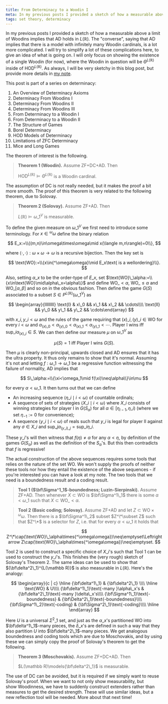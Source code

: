 ```yaml
---
title: From Determinacy to a Woodin I
meta: In my previous posts I provided a sketch of how a measurable above a limit of Woodins implies that AD holds in L(R). The "converse", saying that AD implies that there is a model with infinitely many Woodin cardinals, is a lot more complicated. I will try to simplify a lot of these complications here, to give an idea of what is going on. I will only focus on showing the existence of a single Woodin (for now), where the Woodin in question will be Theta^L(R) inside of HOD^L(R). As always, I will be very sketchy in this blog post, but provide more details in my note.
tags: set theory, determinacy
---
```


In my previous posts I provided a sketch of how a measurable above a limit of Woodins
implies that $\textsf{AD}$ holds in $L(\mathbb R)$. The "converse", saying that
$\textsf{AD}$ implies that there is a model with infinitely many Woodin cardinals, is a
lot more complicated. I will try to simplify a lot of these complications here, to give
an idea of what is going on. I will only focus on showing the existence of a single
Woodin (for now), where the Woodin in question will be $\Theta^{L(\mathbb R)}$ inside
of $\text{HOD}^{L(\mathbb R)}$. As always, I will be very sketchy in this blog post,
but provide more details in [my note](/adtowoodins.pdf).

This post is part of a series on determinacy:

1. <router-link to="/posts/2017-01-11-an-overview-of-determinacy-axioms">An Overview of
   Determinacy Axioms</router-link>
2. <router-link to="/posts/2017-01-25-determinacy-from-woodins-i">Determinacy From
   Woodins I</router-link>
3. <router-link to="/posts/2017-02-08-determinacy-from-woodins-ii">Determinacy From
   Woodins II</router-link>
4. <router-link to="/posts/2017-02-22-determinacy-from-woodins-iii">Determinacy From
   Woodins III</router-link>
5. From Determinacy to a Woodin I
6. <router-link to="/posts/2017-05-10-from-determinacy-to-a-woodin-ii">From Determinacy
   to a Woodin II</router-link>
7. <router-link to="/posts/2017-05-24-the-structure-of-games">The Structure of
   Games</router-link>
8. <router-link to="/posts/2017-06-07-borel-determinacy">Borel
   Determinacy</router-link>
9. <router-link to="/posts/2017-06-21-hod-models-of-determinacy">HOD Models of
   Determinacy</router-link>
10. <router-link to="/posts/2017-07-14-limitations-of-zfc-determinacy">Limitations of
    ZFC Determinacy</router-link>
11. <router-link to="/posts/2018-08-02-mice-and-long-games">Mice and Long
    Games</router-link>

The theorem of interest is the following.

> **Theorem 1 (Woodin).** Assume $\textsf{ZF+DC+AD}$. Then
>
> $\text{HOD}^{L(\mathbb R)}\models\Theta^{L(\mathbb R)}$ is a Woodin cardinal.

The assumption of $\textsf{DC}$ is not really needed, but it makes the proof a bit more
smooth. The proof of this theorem is very related to the following theorem, due to
Solovay.

> **Theorem 2 (Solovay).** Assume $\textsf{ZF+AD}$. Then
>
> $L(\mathbb R)\models\omega\_1^V$ is measurable.

To define the given measure on $\omega\_1^V$ we first need to introduce some
terminology. For $x\in{^\omega\omega}$ define the binary relation

$$ E_x:=\\{(m,n)\in\omega\times\omega\mid x(\langle m,n\rangle)=0\\}, $$

where $\langle\cdot,\cdot\rangle:\omega\times\omega\to\omega$ is a recursive bijection.
Then the key set is

$$ \text{WO}:=\\{x\in{^\omega\omega}\mid E_x\text{ is a wellordering}\\}. $$

Also, setting $\alpha\_x$ to be the order-type of $E\_x$, set
$\text{WO}\_\alpha:=\\{x\in\text{WO}\mid\alpha\_x=\alpha\\}$ and define
$\text{WO}\_{<\alpha}$, $\text{WO}\_{\leq\alpha}$ and $\text{WO}\_{[\alpha,\beta]}$ and
so on in the obvious fashion. Then define the game $G(S)$ associated to a subset
$S\in P^{L(\mathbb R)}(\omega\_1^V)$ as

$$
\begin{array}{lllllllll}
\text{I} & x\_0 && x\_1 && x\_2 && \cdots\\\\
\text{II} && y\_0 && y\_1 && y\_2 && \cdots\end{array}
$$

with $x\_i,y\_i<\omega$ and the rules of the game requiring that
$(x)\_i,(y)\_i\in\text{WO}$ for every $i<\omega$ and
$\alpha_{(x)\_0}<\alpha_{(y)\_0}<\alpha_{(x)\_1}<\alpha_{(y)\_1}<\cdots$. Player I wins
iff $\text{sup}\_i\alpha_{(x)\_i}\in S$. We can then define our measure $\mu$ on
$\omega\_1^V$ as

$$ \mu(S)=1\text{ iff Player I wins }G(S). $$

Then $\mu$ is clearly non-principal, upwards closed and $\textsf{AD}$ ensures that it
has the ultra property. It thus only remains to show that it's normal. Assuming it's
not and letting $f:\omega\_1\to\omega\_1$ be a regressive function witnessing the failure
of normality, $\textsf{AD}$ implies that

$$ S\_\alpha:=\\{\xi<\omega_1\mid f(\xi)\neq\alpha\\}\in\mu $$

for every $\alpha<\omega\_1$. It then turns out that we can define

- An increasing sequence $\langle\eta\_i\mid i<\omega\rangle$ of countable ordinals;
- A sequence of sets of strategies $\langle X\_i\mid i<\omega\rangle$ where $X\_i$
  consists of winning strategies for player I in $G(S_\alpha)$ for all
  $\alpha\in[\eta_{i-1},\eta\_i)$ (where we set $\eta_{-1}:=0$ for convenience);
- A sequence $\langle y\_i\mid i<\omega\rangle$ of reals such that $y\_i$ is legal for
  player II against any $\sigma\in X\_i$ and
  $\text{sup}\_j\alpha_{(y\_i)\_j}=\text{sup}\_i\eta\_i$.

These $y\_i$'s will then witness that $f(\eta)\neq\alpha$ for any $\alpha<\eta$, by
definition of the games $G(S_\alpha)$ as well as the definition of the $S_\alpha$'s.
But this then contradicts that $f$ is regressive!

The actual construction of the above sequences requires some tools that relies on the
nature of the set $\text{WO}$. We won't supply the proofs of neither these tools nor
how they entail the existence of the above sequences - if you're interested you can
have a look at my note. The two tools that we need is a boundedness result and a coding
result.

> **Tool 1 ($\bf\Sigma^1_1$-boundedness; Luzin-Sierpinski).** Assume $\textsf{ZF+AD}$.
> Then whenever $X\subset\text{WO}$ is $\bf\Sigma^1\_1$ there is some
> $\alpha<\omega\_1$ such that $X\subset\text{WO}\_{<\alpha}$.

> **Tool 2 (Basic coding; Solovay).** Assume $\textsf{ZF+AD}$ and let
> $Z\subset\text{WO}\times{^\omega\omega}$. Then there is a $\bf\Sigma^1\_2$ subset
> $Z^\*\subset Z$ such that $Z^\*$ is a selector for $Z$, i.e. that for every
> $\alpha<\omega\_1$ it holds that

$$
Z^\*\cap(\text{WO}\_\alpha\times{^\omega\omega})\neq\emptyset\Leftrightarrow
Z\cap(\text{WO}\_\alpha\times{^\omega\omega})\neq\emptyset.
$$

Tool 2 is used to construct a specific choice of $X\_i$'s such that Tool 1 can be used
to construct the $y\_i$'s. This finishes the (very rough) sketch of Solovay's Theorem 2.
The same ideas can be used to show that $(\bf\delta^2\_1)^{L(\mathbb R)}$ is also
measurable in $L(\mathbb R)$. Here's the analogy:

$$
\begin{array}{c | c}
\hline {\bf\delta^1\_1} & {\bf\delta^2\_1} \\\\
\hline \text{WO} & U\\\\
{\bf\delta^1\_1}\text{-many }\alpha\_x's & {\bf\delta^2\_1}\text{-many }\delta\_x's\\\\
{\bf\Sigma^1\_1}\text{-boundedness} & {\bf\Delta^2\_1}\text{-boundedness}\\\\
{\bf\Sigma^1\_2}\text{-coding} & {\bf\Sigma^2\_1}\text{-coding}\\\\
\hline
\end{array}
$$

Here $U$ is a universal $\Sigma^2\_1$ set, and just as the $\alpha\_x$'s partitioned
$\text{WO}$ into $\bf\delta^1\_1$-many pieces, the $\delta\_x$'s are defined in such a
way that they also partition $U$ into $\bf\delta^2\_1$-many pieces. We get analogous
boundedness and coding tools which are due to Moschovakis, and by using these we can
simply copy the proof of Solovay's theorem to get the following.

> **Theorem 3 (Moschovakis).** Assume $\textsf{ZF+DC+AD}$. Then
>
> $L(\mathbb R)\models{\bf\delta^2\_1}$ is measurable.

The use of $\textsf{DC}$ can be avoided, but it is required if we simply want to reuse
Solovay's proof. When we want to not only show measurability, but show Woodinness, we
have to suddenly construct extenders rather than measures to get the desired strength.
These will use similar ideas, but a new reflection tool will be needed. More about that
next time!
